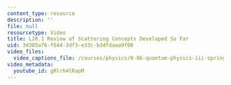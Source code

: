 ```yaml
---
content_type: resource
description: ''
file: null
resourcetype: Video
title: L20.1 Review of Scattering Concepts Developed So Far
uid: 3d305a76-f644-3df3-e33c-b3dfdaaa9f08
video_files:
  video_captions_file: /courses/physics/8-06-quantum-physics-iii-spring-2018/video-lectures/scattering-and-identical-particles/L20-1/gRlrh4lRapM.vtt
video_metadata:
  youtube_id: gRlrh4lRapM
---
```

